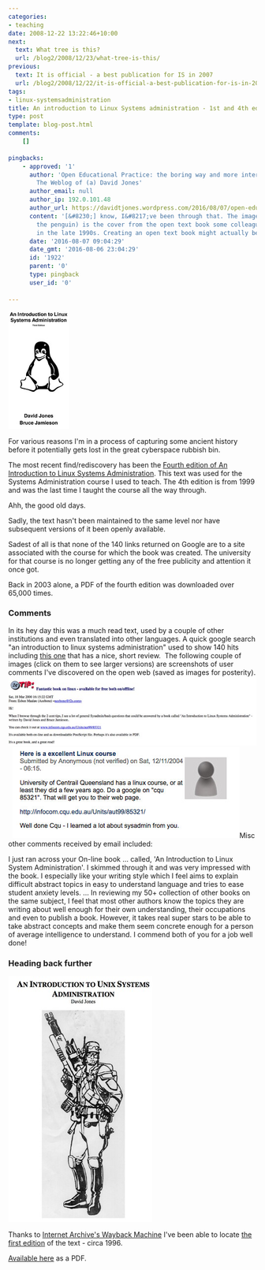```yaml
---
categories:
- teaching
date: 2008-12-22 13:22:46+10:00
next:
  text: What tree is this?
  url: /blog2/2008/12/23/what-tree-is-this/
previous:
  text: It is official - a best publication for IS in 2007
  url: /blog2/2008/12/22/it-is-official-a-best-publication-for-is-in-2007/
tags:
- linux-systemsadministration
title: An introduction to Linux Systems administration - 1st and 4th editions
type: post
template: blog-post.html
comments:
    []
    
pingbacks:
    - approved: '1'
      author: 'Open Educational Practice: the boring way and more interesting ways &#8211;
        The Weblog of (a) David Jones'
      author_email: null
      author_ip: 192.0.101.48
      author_url: https://davidtjones.wordpress.com/2016/08/07/open-educational-practice-the-boring-way-and-more-interesting-ways/
      content: '[&#8230;] know, I&#8217;ve been through that. The image to the right (with
        the penguin) is the cover from the open text book some colleagues and I wrote
        in the late 1990s. Creating an open text book might actually be a [&#8230;]'
      date: '2016-08-07 09:04:29'
      date_gmt: '2016-08-06 23:04:29'
      id: '1922'
      parent: '0'
      type: pingback
      user_id: '0'
    
---
```

[![Cover of 3rd edition](images/28525315920_10062391ca_m.jpg)](https://www.flickr.com/photos/david_jones/28525315920/in/dateposted-public/ "Cover of 3rd edition")

For various reasons I'm in a process of capturing some ancient history before it potentially gets lost in the great cyberspace rubbish bin.

The most recent find/rediscovery has been the [Fourth edition of An Introduction to Linux Systems Administration](https://djon.es/Publications/all_small.pdf). This text was used for the Systems Administration course I used to teach. The 4th edition is from 1999 and was the last time I taught the course all the way through.

Ahh, the good old days.

Sadly, the text hasn't been maintained to the same level nor have subsequent versions of it been openly available.

Sadest of all is that none of the 140 links returned on Google are to a site associated with the course for which the book was created. The university for that course is no longer getting any of the free publicity and attention it once got.

Back in 2003 alone, a PDF of the fourth edition was downloaded over 65,000 times.

### Comments

In its hey day this was a much read text, used by a couple of other institutions and even translated into other languages. A quick google search "an introduction to linux systems administration" used to show 140 hits including [this one](http://tldp.org/LDP/LGNET/issue52/lg_tips52.html) that has a nice, short review.  The following couple of images (click on them to see larger versions) are screenshots of user comments I've discovered on the open web (saved as images for posterity). [![Shell script comment](images/29845703300_42ff357d77_z.jpg)](https://www.flickr.com/photos/david_jones/29845703300/in/dateposted-public/ "Shell script comment")   [![Sys adm comment](images/30141174045_f7554b2c33.jpg)](https://www.flickr.com/photos/david_jones/30141174045/in/dateposted-public/ "Sys adm comment")Misc other comments received by email included:

I just ran across your On-line book ... called, 'An Introduction to Linux System Administration'. I skimmed through it and was very impressed with the book. I especially like your writing style which I feel aims to explain difficult abstract topics in easy to understand language and tries to ease student anxiety levels. … In reviewing my 50+ collection of other books on the same subject, I feel that most other authors know the topics they are writing about well enough for their own understanding, their occupations and even to publish a book. However, it takes real super stars to be able to take abstract concepts and make them seem concrete enough for a person of average intelligence to understand. I commend both of you for a job well done!

### Heading back further

[![Cover for 1st edition](images/28803744496_da55e05bbb.jpg)](https://www.flickr.com/photos/david_jones/28803744496/in/dateposted-public/ "Cover for 1st edition")

Thanks to [Internet Archive's Wayback Machine](http://archive.org/web/) I've been able to locate [the first edition](http://web.archive.org/web/19970808232808/http://mc.cqu.edu.au/subjects/85321/study-guide/index.html) of the text - circa 1996.

[Available here](https://davidtjones.files.wordpress.com/2016/08/1994_version.pdf) as a PDF.